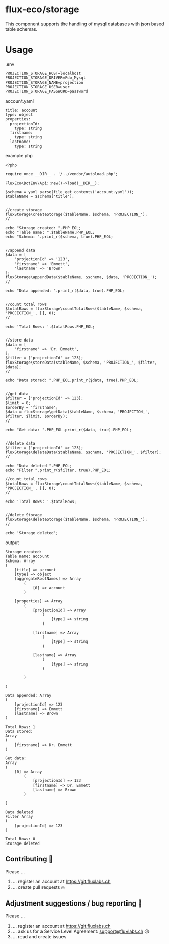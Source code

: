 # flux-eco/storage
This component supports the handling of mysql databases with json based table schemas.

# Usage
.env
``` 
PROJECTION_STORAGE_HOST=localhost
PROJECTION_STORAGE_DRIVER=Pdo_Mysql
PROJECTION_STORAGE_NAME=projection
PROJECTION_STORAGE_USER=user
PROJECTION_STORAGE_PASSWORD=password
```

account.yaml
``` 
title: account
type: object
properties:
  projectionId:
    type: string
  firstname:
    type: string
  lastname:
    type: string
``` 

example.php
```
<?php

require_once __DIR__ . '/../vendor/autoload.php';

FluxEco\DotEnv\Api::new()->load(__DIR__);

$schema = yaml_parse(file_get_contents('account.yaml'));
$tableName = $schema['title'];


//create storage
fluxStorage\createStorage($tableName, $schema, 'PROJECTION_');
//

echo "Storage created: ".PHP_EOL;
echo "Table name: ".$tableName.PHP_EOL;
echo "Schema: ".print_r($schema, true).PHP_EOL;


//append data
$data = [
    'projectionId' => '123',
    'firstname' => 'Emmett',
    'lastname' => 'Brown'
];
fluxStorage\appendData($tableName, $schema, $data, 'PROJECTION_');
//

echo "Data appended: ".print_r($data, true).PHP_EOL;


//count total rows
$totalRows = fluxStorage\countTotalRows($tableName, $schema, 'PROJECTION_', [], 0);
//

echo 'Total Rows: '.$totalRows.PHP_EOL;


//store data
$data = [
    'firstname' => 'Dr. Emmett',
];
$filter = ['projectionId' => 123];
fluxStorage\storeData($tableName, $schema, 'PROJECTION_', $filter, $data);
//

echo "Data stored: ".PHP_EOL.print_r($data, true).PHP_EOL;


//get data
$filter = ['projectionId' => 123];
$limit = 0;
$orderBy = 'firstname';
$data = fluxStorage\getData($tableName, $schema, 'PROJECTION_', $filter, $limit, $orderBy);
//

echo "Get data: ".PHP_EOL.print_r($data, true).PHP_EOL;


//delete data
$filter = ['projectionId' => 123];
fluxStorage\deleteData($tableName, $schema, 'PROJECTION_', $filter);
//

echo "Data deleted ".PHP_EOL;
echo "Filter ".print_r($filter, true).PHP_EOL;

//count total rows
$totalRows = fluxStorage\countTotalRows($tableName, $schema, 'PROJECTION_', [], 0);
//

echo 'Total Rows: '.$totalRows;


//delete Storage
fluxStorage\deleteStorage($tableName, $schema, 'PROJECTION_');
//

echo 'Storage deleted';
```

output
```
Storage created: 
Table name: account
Schema: Array
(
    [title] => account
    [type] => object
    [aggregateRootNames] => Array
        (
            [0] => account
        )

    [properties] => Array
        (
            [projectionId] => Array
                (
                    [type] => string
                )

            [firstname] => Array
                (
                    [type] => string
                )

            [lastname] => Array
                (
                    [type] => string
                )

        )

)

Data appended: Array
(
    [projectionId] => 123
    [firstname] => Emmett
    [lastname] => Brown
)

Total Rows: 1
Data stored: 
Array
(
    [firstname] => Dr. Emmett
)

Get data: 
Array
(
    [0] => Array
        (
            [projectionId] => 123
            [firstname] => Dr. Emmett
            [lastname] => Brown
        )

)

Data deleted 
Filter Array
(
    [projectionId] => 123
)

Total Rows: 0
Storage deleted
```

## Contributing :purple_heart:

Please ...

1. ... register an account at https://git.fluxlabs.ch
2. ... create pull requests :fire:

## Adjustment suggestions / bug reporting :feet:

Please ...

1. ... register an account at https://git.fluxlabs.ch
2. ... ask us for a Service Level Agreement: support@fluxlabs.ch :kissing_heart:
3. ... read and create issues
